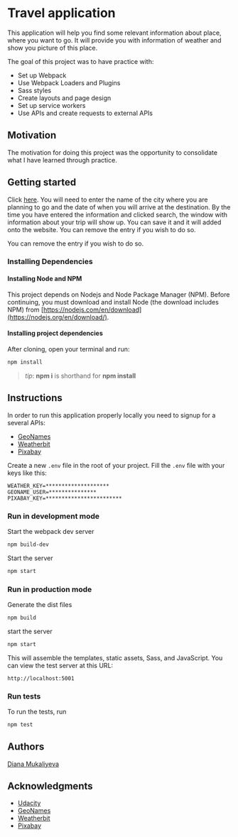 # Travel application

This application will help you find some relevant information about place, where you want to go.
It will provide you with information of weather and show you picture of this place.

The goal of this project was to have practice with:

 * Set up Webpack
 * Use Webpack Loaders and Plugins
 * Sass styles
 * Create layouts and page design
 * Set up service workers
 * Use APIs and create requests to external APIs

## Motivation

The motivation for doing this project was the opportunity to consolidate what I have learned through practice.

## Getting started

Click [here](https://travel-planner20.herokuapp.com/).
You will need to enter the name of the city where you are planning to go and the date of when you will arrive at the destination.
By the time you have entered the information and clicked search, the window with information about your trip will show up. You can save it and it will added onto the website. You can remove the entry if you wish to do so.

You can remove the entry if you wish to do so.

### Installing Dependencies

#### Installing Node and NPM

This project depends on Nodejs and Node Package Manager (NPM). Before continuing, you must download and install Node (the download includes NPM) from [https://nodejs.com/en/download](https://nodejs.org/en/download/).

#### Installing project dependencies

After cloning, open your terminal and run:

```bash
npm install
```

>_tip_: **npm i** is shorthand for **npm install**

## Instructions

In order to run this application properly locally you need to signup for a several APIs:
 * [GeoNames](http://www.geonames.org/export/web-services.html)
 * [Weatherbit](https://www.weatherbit.io/account/create)
 * [Pixabay](https://pixabay.com/api/docs/)

Create a new `.env` file in the root of your project. Fill the `.env` file with your keys like this:

```
WEATHER_KEY=********************
GEONAME_USER=***************
PIXABAY_KEY=************************
```

### Run in development mode

Start the webpack dev server
```bash
npm build-dev
```

Start the server
```bash
npm start
```

### Run in production mode

Generate the dist files
```bash
npm build
```

start the server
```bash
npm start
```

This will assemble the templates, static assets, Sass, and JavaScript. You can view the test server at this URL:

`http://localhost:5001`

### Run tests

To run the tests, run
```bash
npm test
```

## Authors

[Diana Mukaliyeva](https://github.com/DianaMukaliyeva)

## Acknowledgments

* [Udacity](https://www.udacity.com/)
* [GeoNames](http://www.geonames.org/export/web-services.html)
* [Weatherbit](https://www.weatherbit.io/account/create)
* [Pixabay](https://pixabay.com/api/docs/)
